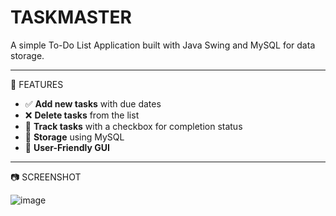 # TASKMASTER
A simple To-Do List Application built with Java Swing and MySQL for data storage.

---

📌 FEATURES
- ✅ **Add new tasks** with due dates
- ❌ **Delete tasks** from the list
- 📅 **Track tasks** with a checkbox for completion status
- 🔄️ **Storage** using MySQL
- 🎨 **User-Friendly GUI**

---
📷 SCREENSHOT

  
![image](https://github.com/user-attachments/assets/c0b5e5d3-a2d4-4e77-861d-0bdf049e096c)





